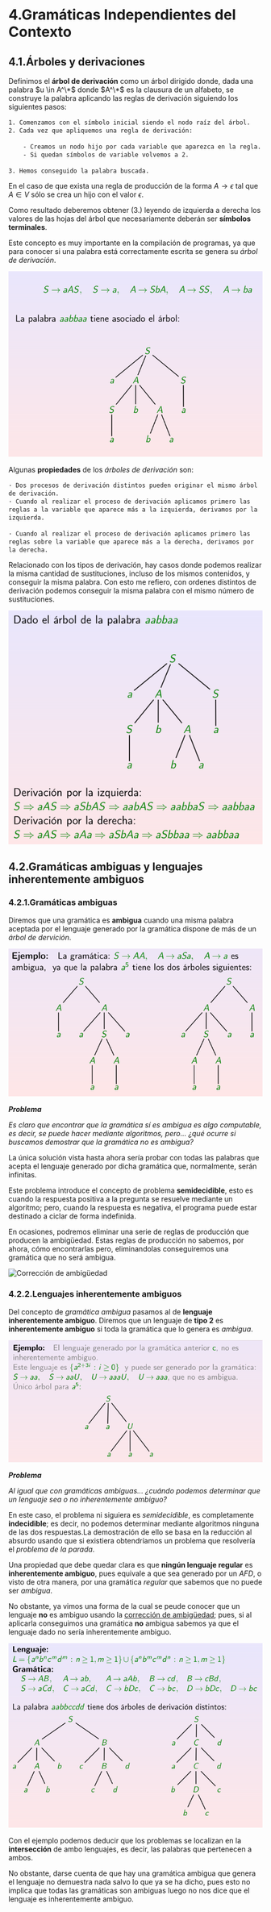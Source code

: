 # 4.Gramáticas Independientes del Contexto

## 4.1.Árboles y derivaciones

Definimos el __árbol de derivación__ como un árbol dirigido donde, dada una palabra $u \in A^\*$ donde $A^\*$ es la clausura de un alfabeto, se construye la palabra aplicando las reglas de derivación siguiendo los siguientes pasos:
    
    1. Comenzamos con el símbolo inicial siendo el nodo raíz del árbol.
    2. Cada vez que apliquemos una regla de derivación:
        
        - Creamos un nodo hijo por cada variable que aparezca en la regla.
        - Si quedan símbolos de variable volvemos a 2.
    
    3. Hemos conseguido la palabra buscada.

En el caso de que exista una regla de producción de la forma $A \rightarrow \epsilon$ tal que $A \in V$ sólo se crea un hijo con el valor $\epsilon$.

Como resultado deberemos obtener (3.) leyendo de izquierda a derecha los valores de las hojas del árbol que necesariamente deberán ser __símbolos terminales__.

Este concepto es muy importante en la compilación de programas, ya que para conocer si una palabra está correctamente escrita se genera su _árbol de derivación_.

![Árbol de derivacion](./imagenes/arbolder.png)

Algunas __propiedades__ de los _árboles de derivación_ son:
    
    · Dos procesos de derivación distintos pueden originar el mismo árbol de derivación.
    · Cuando al realizar el proceso de derivación aplicamos primero las reglas a la variable que aparece más a la izquierda, derivamos por la izquierda.

    · Cuando al realizar el proceso de derivación aplicamos primero las reglas sobre la variable que aparece más a la derecha, derivamos por la derecha.

Relacionado con los tipos de derivación, hay casos donde podemos realizar la misma cantidad de sustituciones, incluso de los mismos contenidos, y conseguir la misma palabra. Con esto me refiero, con ordenes distintos de derivación podemos conseguir la misma palabra con el mismo número de sustituciones.

![Invarianza respecto al orden](./imagenes/invarianza.png)

## 4.2.Gramáticas ambiguas y lenguajes inherentemente ambiguos

### 4.2.1.Gramáticas ambiguas

Diremos que una gramática es __ambigua__ cuando una misma palabra aceptada por el lenguaje generado por la gramática dispone de más de un _árbol de dervición_.

![Gramática ambigua](./imagenes/grambigua.png)

___Problema___

_Es claro que encontrar que la gramática sí es ambigua es algo computable, es decir, se puede hacer mediante algoritmos, pero... ¿qué ocurre si buscamos demostrar que la gramática no es ambigua?_

La  única solución vista hasta ahora sería probar con todas las palabras que acepta el lenguaje generado por dicha gramática que, normalmente, serán infinitas.

Este problema introduce el concepto de problema __semidecidible__, esto es cuando la respuesta positiva a la pregunta se resuelve mediante un algoritmo; pero, cuando la respuesta es negativa, el programa puede estar destinado a ciclar de forma indefinida.

<a id="corrección"></a>
En ocasiones, podremos eliminar una serie de reglas de producción que producen la ambigüedad. Estas reglas de producción no sabemos, por ahora, cómo encontrarlas pero, eliminandolas conseguiremos una gramática que no será ambigua.

![Corrección de ambigüedad](./imagenes/correcion_gram.png)
### 4.2.2.Lenguajes inherentemente ambiguos

Del concepto de _gramática ambigua_ pasamos al de __lenguaje inherentemente ambiguo__. Diremos que un lenguaje de __tipo 2__ es __inherentemente ambiguo__ si toda la gramática que lo genera es _ambigua_.

![Lenguaje no inherentemente ambiguo](./imagenes/lambiguont.png)

___Problema___

_Al igual que con gramáticas ambiguas... ¿cuándo podemos determinar que un lenguaje sea o no inherentemente ambiguo?_

En este caso, el problema ni siguiera es _semidecidible_, es completamente __indecidible__; es decir, no podemos determinar mediante algoritmos ninguna de las dos respuestas.La demostración de ello se basa en la reducción al absurdo usando que si existiera obtendríamos un problema que resolvería el _problema de la parada_.

Una propiedad que debe quedar clara es que __ningún lenguaje regular__ es __inherentemente ambiguo__, pues equivale a que sea generado por un _AFD_, o visto de otra manera, por una gramática _regular_ que sabemos que no puede ser _ambigua_.

No obstante, ya vimos una forma de la cual se peude conocer que un lenguaje __no__ es ambiguo usando la [corrección de ambigüedad](#corrección); pues, si al aplicarla conseguimos una gramática __no__ ambigua sabemos ya que el lenguaje dado no sería inherentemente ambiguo.

![Lenguaje inherenetemente ambiguo](./imagenes/lambiguo.png)

Con el ejemplo podemos deducir que los problemas se localizan en la __intersección__ de ambo lenguajes, es decir, las palabras que pertenecen a ambos. 

No obstante, darse cuenta de que hay una gramática ambigua que genera el lenguaje no demuestra nada salvo lo que ya se ha dicho, pues esto no implica que todas las gramáticas son ambiguas luego no nos dice que el lenguaje es inherentemente ambiguo.
